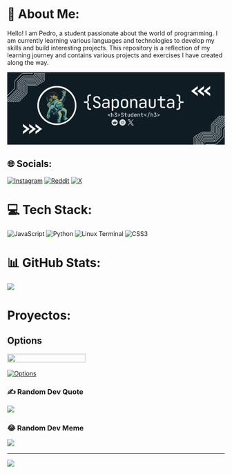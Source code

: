 # 💫 About Me:
Hello! I am Pedro, a student passionate about the world of programming. I am currently learning various languages and technologies to develop my skills and build interesting projects. This repository is a reflection of my learning journey and contains various projects and exercises I have created along the way.

![img](Saponauta.png)
## 🌐 Socials:
[![Instagram](https://img.shields.io/badge/Instagram-%23E4405F.svg?logo=Instagram&logoColor=white)](https://instagram.com/saponauta4) [![Reddit](https://img.shields.io/badge/Reddit-%23FF4500.svg?logo=Reddit&logoColor=white)](https://reddit.com/user/u/RevolutionaryUsual88) [![X](https://img.shields.io/badge/X-black.svg?logo=X&logoColor=white)](https://x.com/@Saponauta_nauta) 

# 💻 Tech Stack:
![JavaScript](https://img.shields.io/badge/javascript-%23323330.svg?style=for-the-badge&logo=javascript&logoColor=%23F7DF1E) ![Python](https://img.shields.io/badge/python-3670A0?style=for-the-badge&logo=python&logoColor=ffdd54) ![Linux Terminal](https://img.shields.io/badge/Linux%20Terminal-%234D4D4D.svg?style=for-the-badge&logo=windows-terminal&logoColor=white) ![CSS3](https://img.shields.io/badge/css3-%231572B6.svg?style=for-the-badge&logo=css3&logoColor=white)
# 📊 GitHub Stats:
![](https://github-readme-stats.vercel.app/api/top-langs/?username=pie224&theme=dark&hide_border=false&include_all_commits=false&count_private=false&layout=compact)

# Proyectos:
## Options
<a href="https://github.com/pie224/Options"><img src="https://github.com/pie224/Options/blob/main/gif.gif" style="height: 60%; width:60%;"/></a>

[![Options](https://img.shields.io/github/stars/mouredev/roadmap-retos-programacion?label=Options%20)](https://github.com/pie224/Options)

### ✍️ Random Dev Quote
![](https://quotes-github-readme.vercel.app/api?type=horizontal&theme=radical)

### 😂 Random Dev Meme
<img src='https://memer-new.vercel.app/' style="height: 400px;"/>

---
[![](https://visitcount.itsvg.in/api?id=pie224&icon=2&color=0)](https://visitcount.itsvg.in)

<!-- Proudly created with GPRM ( https://gprm.itsvg.in ) -->
